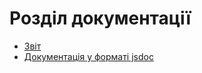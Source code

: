 # Розділ документації

- [Звіт](https://github.com/naz-olegovich/rozklad-kpi-remake-server/blob/main/doc/coursework.md)
- [Документація у форматі jsdoc](https://github.com/naz-olegovich/rozklad-kpi-remake-server/blob/main/doc/jsdoc/api.md)
